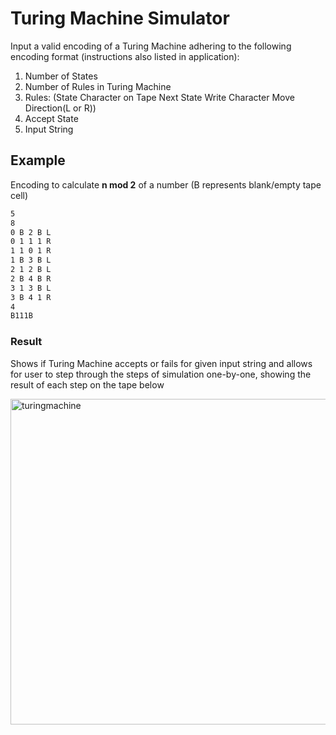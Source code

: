 # Turing Machine Simulator

Input a valid encoding of a Turing Machine adhering to the following encoding format (instructions also listed in application):
1. Number of States
2. Number of Rules in Turing Machine
3. Rules: (State    Character on Tape    Next State    Write Character    Move Direction(L or R))
4. Accept State
5. Input String

## Example
Encoding to calculate **n mod 2** of a number (B represents blank/empty tape cell)
 ```sh
5
8
0 B 2 B L
0 1 1 1 R
1 1 0 1 R
1 B 3 B L
2 1 2 B L
2 B 4 B R
3 1 3 B L
3 B 4 1 R
4
B111B
 ```

### Result
Shows if Turing Machine accepts or fails for given input string and allows for user to step through the steps of simulation one-by-one, showing the result of each step on the tape below

<img width="521" alt="turingmachine" src="https://github.com/zdpel/TuringMachineSim/assets/159809176/ca3bed54-2408-4058-b8e3-3ed9ad6d5564">
